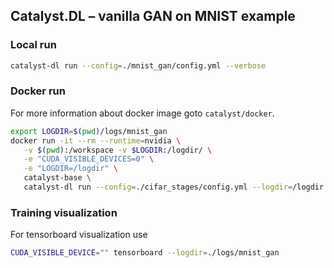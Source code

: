 ## Catalyst.DL – vanilla GAN on MNIST example

### Local run

```bash
catalyst-dl run --config=./mnist_gan/config.yml --verbose
```

### Docker run

For more information about docker image goto `catalyst/docker`.

```bash
export LOGDIR=$(pwd)/logs/mnist_gan
docker run -it --rm --runtime=nvidia \
   -v $(pwd):/workspace -v $LOGDIR:/logdir/ \
   -e "CUDA_VISIBLE_DEVICES=0" \
   -e "LOGDIR=/logdir" \
   catalyst-base \
   catalyst-dl run --config=./cifar_stages/config.yml --logdir=/logdir
```


### Training visualization

For tensorboard visualization use 

```bash
CUDA_VISIBLE_DEVICE="" tensorboard --logdir=./logs/mnist_gan
```
